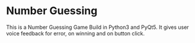 Number Guessing
===============

This is a Number Guessing Game Build in Python3 and PyQt5. It gives user voice feedback for error, on winning and on button click. 